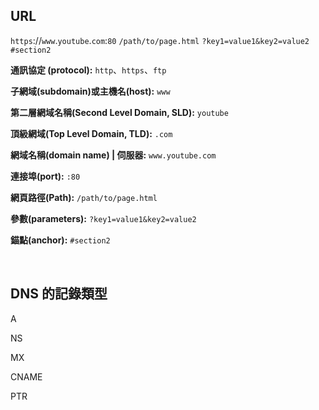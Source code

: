 ## URL

`https`://`www`.`youtube`.`com`:`80` `/path/to/page.html` `?key1=value1&key2=value2` `#section2`

**通訊協定 (protocol):** `http`、`https`、`ftp`

**子網域(subdomain)或主機名(host):** `www`

**第二層網域名稱(Second Level Domain, SLD):** `youtube`

**頂級網域(Top Level Domain, TLD):** `.com`

**網域名稱(domain name) | 伺服器:** `www.youtube.com`

**連接埠(port):** `:80`

**網頁路徑(Path):** `/path/to/page.html`

**參數(parameters):** `?key1=value1&key2=value2`

**錨點(anchor):** `#section2`

<br />

## DNS 的記錄類型

A

NS

MX

CNAME

PTR
